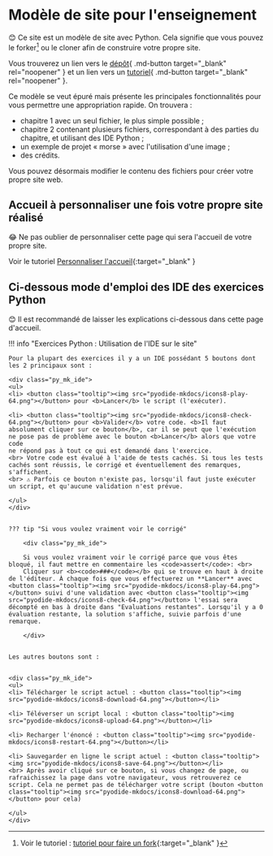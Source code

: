 # Modèle de site pour l'enseignement 

😊 Ce site est un modèle de site avec Python. Cela signifie que vous pouvez le forker[^1] ou le cloner afin de construire votre propre site.

Vous trouverez un lien vers le [dépôt](https://forge.aeif.fr/modeles-projets/mkdocs-pyodide-review){ .md-button target="_blank" rel="noopener" } et un lien vers un [tutoriel](https://tutoriels.forge.aeif.fr/mkdocs-pyodide-review/){ .md-button target="_blank" rel="noopener" }.

Ce modèle se veut épuré mais présente les principales fonctionnalités pour vous permettre une appropriation rapide.
On trouvera :

* chapitre 1 avec un seul fichier, le plus simple possible ;
* chapitre 2 contenant plusieurs fichiers, correspondant à des parties du chapitre, et utilisant des IDE Python ;
* un exemple de projet « morse » avec l'utilisation d'une image ;
* des crédits.

Vous pouvez désormais modifier le contenu des fichiers pour créer votre propre site web.

## Accueil à personnaliser une fois votre propre site réalisé

😂 Ne pas oublier de personnaliser cette page qui sera l'accueil de votre propre site.

Voir le tutoriel [Personnaliser l'accueil](https://tutoriels.forge.aeif.fr/mkdocs-pyodide-review/01_demarrage/1_demarrage/#iv-personnaliser-la-page-daccueil-du-site-que-vous-avez-clone){:target="_blank" }

## Ci-dessous mode d'emploi des IDE des exercices Python

😊 Il est recommandé de laisser les explications ci-dessous dans cette page d'accueil.

!!! info "Exercices Python : Utilisation de l'IDE sur le site"


    Pour la plupart des exercices il y a un IDE possédant 5 boutons dont les 2 principaux sont :

    <div class="py_mk_ide">
    <ul>
    <li> <button class="tooltip"><img src="pyodide-mkdocs/icons8-play-64.png"></button> pour <b>Lancer</b> le script (l'exécuter). 

    <li> <button class="tooltip"><img src="pyodide-mkdocs/icons8-check-64.png"></button> pour <b>Valider</b> votre code. <b>Il faut absolument cliquer sur ce bouton</b>, car il se peut que l'exécution ne pose pas de problème avec le bouton <b>Lancer</b> alors que votre code 
    ne répond pas à tout ce qui est demandé dans l'exercice. 
    <br> Votre code est évalué à l'aide de tests cachés. Si tous les tests cachés sont réussis, le corrigé et éventuellement des remarques, s'affichent. 
    <br> ⚠ Parfois ce bouton n'existe pas, lorsqu'il faut juste exécuter un script, et qu'aucune validation n'est prévue.

    </ul>
    </div>


    ??? tip "Si vous voulez vraiment voir le corrigé"

        <div class="py_mk_ide">

        Si vous voulez vraiment voir le corrigé parce que vous êtes bloqué, il faut mettre en commentaire les <code>assert</code>: <br>
        Cliquer sur <b><code>###</code></b> qui se trouve en haut à droite de l'éditeur. À chaque fois que vous effectuerez un **Lancer** avec <button class="tooltip"><img src="pyodide-mkdocs/icons8-play-64.png"></button> suivi d'une validation avec <button class="tooltip"><img src="pyodide-mkdocs/icons8-check-64.png"></button> l'essai sera décompté en bas à droite dans "Evaluations restantes". Lorsqu'il y a 0 évaluation restante, la solution s'affiche, suivie parfois d'une remarque.

        </div>
 

    Les autres boutons sont :


    <div class="py_mk_ide">
    <ul>
    <li> Télécharger le script actuel : <button class="tooltip"><img src="pyodide-mkdocs/icons8-download-64.png"></button></li>

    <li> Téléverser un script local : <button class="tooltip"><img src="pyodide-mkdocs/icons8-upload-64.png"></button></li>

    <li> Recharger l'énoncé : <button class="tooltip"><img src="pyodide-mkdocs/icons8-restart-64.png"></button></li>

    <li> Sauvegarder en ligne le script actuel : <button class="tooltip"><img src="pyodide-mkdocs/icons8-save-64.png"></button></li>
    <br> Après avoir cliqué sur ce bouton, si vous changez de page, ou rafraichissez la page dans votre navigateur, vous retrouverez ce script. Cela ne permet pas de télécharger votre script (bouton <button class="tooltip"><img src="pyodide-mkdocs/icons8-download-64.png"></button> pour cela)
    
    </ul>
    </div>



[^1]: Voir le tutoriel : [tutoriel pour faire un fork](https://tutoriels.forge.aeif.fr/mkdocs-pyodide-review/08_tuto_fork/1_fork_projet/){:target="_blank" }




